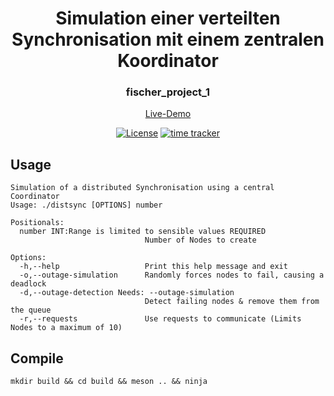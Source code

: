<div align="center">
    <h1>Simulation einer verteilten Synchronisation mit einem zentralen Koordinator</h1>
    <h3>fischer_project_1</h3>
    <a href="https://s.konst.fish/fischer_projekt_1">Live-Demo</a>
    <br>
</div>

<div align="center">

[![License](https://img.shields.io/badge/License-Boost%201.0-blue.svg)](https://www.boost.org/LICENSE_1_0.txt)
[![time tracker](https://wakatime.com/badge/github/konstfish/fischer_project_1.svg)](https://wakatime.com/badge/github/konstfish/fischer_project_1)

</div>

## Usage

```
Simulation of a distributed Synchronisation using a central Coordinator
Usage: ./distsync [OPTIONS] number

Positionals:
  number INT:Range is limited to sensible values REQUIRED
                              Number of Nodes to create

Options:
  -h,--help                   Print this help message and exit
  -o,--outage-simulation      Randomly forces nodes to fail, causing a deadlock
  -d,--outage-detection Needs: --outage-simulation
                              Detect failing nodes & remove them from the queue
  -r,--requests               Use requests to communicate (Limits Nodes to a maximum of 10)
```

## Compile

`mkdir build && cd build && meson .. && ninja`

